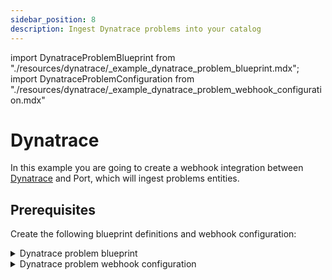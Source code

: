 ```yaml
---
sidebar_position: 8
description: Ingest Dynatrace problems into your catalog
---
```


import DynatraceProblemBlueprint from "./resources/dynatrace/\_example_dynatrace_problem_blueprint.mdx";
import DynatraceProblemConfiguration from "./resources/dynatrace/\_example_dynatrace_problem_webhook_configuration.mdx"

# Dynatrace

In this example you are going to create a webhook integration between [Dynatrace](https://www.dynatrace.com/) and Port, which will ingest problems entities.

## Prerequisites

Create the following blueprint definitions and webhook configuration:

<details>

<summary>Dynatrace problem blueprint</summary>
<DynatraceProblemBlueprint/>

</details>

<details>

<summary>Dynatrace problem webhook configuration</summary>
<DynatraceProblemConfiguration/>

</details>
